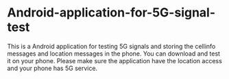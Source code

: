 # Android-application-for-5G-signal-test
This is a Android application for testing 5G signals and storing the cellinfo messages and location messages in the phone. You can download and test it on your phone. Please make sure the application have the location access and your phone has 5G service. 
